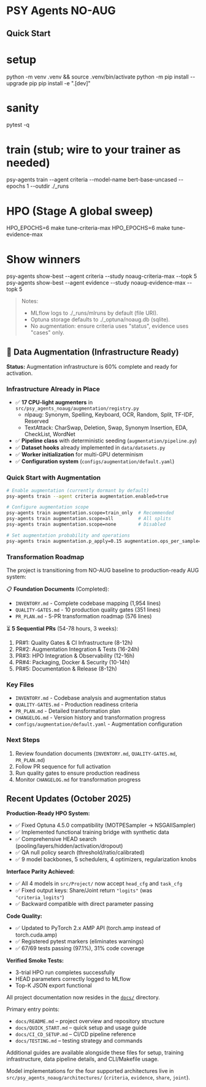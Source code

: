# PSY Agents NO-AUG

## Quick Start

# setup
python -m venv .venv && source .venv/bin/activate
python -m pip install --upgrade pip
pip install -e ".[dev]"

# sanity
pytest -q

# train (stub; wire to your trainer as needed)
psy-agents train --agent criteria --model-name bert-base-uncased --epochs 1 --outdir ./_runs

# HPO (Stage A global sweep)
HPO_EPOCHS=6 make tune-criteria-max
HPO_EPOCHS=6 make tune-evidence-max

# Show winners
psy-agents show-best --agent criteria --study noaug-criteria-max --topk 5
psy-agents show-best --agent evidence --study noaug-evidence-max --topk 5

> Notes:
> - MLflow logs to ./_runs/mlruns by default (file URI).
> - Optuna storage defaults to ./_optuna/noaug.db (sqlite).
> - No augmentation: ensure criteria uses "status", evidence uses "cases" only.

## 🚀 Data Augmentation (Infrastructure Ready)

**Status:** Augmentation infrastructure is 60% complete and ready for activation.

### Infrastructure Already in Place

- ✅ **17 CPU-light augmenters** in `src/psy_agents_noaug/augmentation/registry.py`
  - nlpaug: Synonym, Spelling, Keyboard, OCR, Random, Split, TF-IDF, Reserved
  - TextAttack: CharSwap, Deletion, Swap, Synonym Insertion, EDA, CheckList, WordNet
- ✅ **Pipeline class** with deterministic seeding (`augmentation/pipeline.py`)
- ✅ **Dataset hooks** already implemented in `data/datasets.py`
- ✅ **Worker initialization** for multi-GPU determinism
- ✅ **Configuration system** (`configs/augmentation/default.yaml`)

### Quick Start with Augmentation

```bash
# Enable augmentation (currently dormant by default)
psy-agents train --agent criteria augmentation.enabled=true

# Configure augmentation scope
psy-agents train augmentation.scope=train_only  # Recommended
psy-agents train augmentation.scope=all         # All splits
psy-agents train augmentation.scope=none        # Disabled

# Set augmentation probability and operations
psy-agents train augmentation.p_apply=0.15 augmentation.ops_per_sample=1
```

### Transformation Roadmap

The project is transitioning from NO-AUG baseline to production-ready AUG system:

📋 **Foundation Documents** (Completed):
- `INVENTORY.md` - Complete codebase mapping (1,954 lines)
- `QUALITY-GATES.md` - 10 production quality gates (351 lines)
- `PR_PLAN.md` - 5-PR transformation roadmap (576 lines)

⏳ **5 Sequential PRs** (54-78 hours, 3 weeks):
1. PR#1: Quality Gates & CI Infrastructure (8-12h)
2. PR#2: Augmentation Integration & Tests (16-24h)
3. PR#3: HPO Integration & Observability (12-16h)
4. PR#4: Packaging, Docker & Security (10-14h)
5. PR#5: Documentation & Release (8-12h)

### Key Files

- `INVENTORY.md` - Codebase analysis and augmentation status
- `QUALITY-GATES.md` - Production readiness criteria
- `PR_PLAN.md` - Detailed transformation plan
- `CHANGELOG.md` - Version history and transformation progress
- `configs/augmentation/default.yaml` - Augmentation configuration

### Next Steps

1. Review foundation documents (`INVENTORY.md`, `QUALITY-GATES.md`, `PR_PLAN.md`)
2. Follow PR sequence for full activation
3. Run quality gates to ensure production readiness
4. Monitor `CHANGELOG.md` for transformation progress

## Recent Updates (October 2025)

**Production-Ready HPO System:**
- ✅ Fixed Optuna 4.5.0 compatibility (MOTPESampler → NSGAIISampler)
- ✅ Implemented functional training bridge with synthetic data
- ✅ Comprehensive HEAD search (pooling/layers/hidden/activation/dropout)
- ✅ QA null policy search (threshold/ratio/calibrated)
- ✅ 9 model backbones, 5 schedulers, 4 optimizers, regularization knobs

**Interface Parity Achieved:**
- ✅ All 4 models in `src/Project/` now accept `head_cfg` and `task_cfg`
- ✅ Fixed output keys: Share/Joint return `"logits"` (was `"criteria_logits"`)
- ✅ Backward compatible with direct parameter passing

**Code Quality:**
- ✅ Updated to PyTorch 2.x AMP API (torch.amp instead of torch.cuda.amp)
- ✅ Registered pytest markers (eliminates warnings)
- ✅ 67/69 tests passing (97.1%), 31% code coverage

**Verified Smoke Tests:**
- 3-trial HPO run completes successfully
- HEAD parameters correctly logged to MLflow
- Top-K JSON export functional

All project documentation now resides in the [`docs/`](docs/) directory.

Primary entry points:
- `docs/README.md` – project overview and repository structure
- `docs/QUICK_START.md` – quick setup and usage guide
- `docs/CI_CD_SETUP.md` – CI/CD pipeline reference
- `docs/TESTING.md` – testing strategy and commands

Additional guides are available alongside these files for setup, training
infrastructure, data pipeline details, and CLI/Makefile usage.

Model implementations for the four supported architectures live in
`src/psy_agents_noaug/architectures/` (`criteria`, `evidence`, `share`, `joint`).
